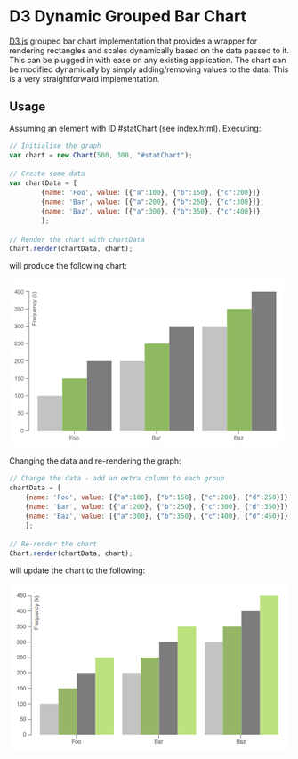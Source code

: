 # D3 Dynamic Grouped Bar Chart

[D3.js](http://d3js.org/) grouped bar chart implementation that provides a wrapper for rendering rectangles and scales dynamically based on the data passed to it. This can be plugged in with ease on any existing application. The chart can be modified dynamically by simply adding/removing values to the data. This is a very straightforward implementation.

## Usage

Assuming an element with ID #statChart (see index.html). Executing:

```js
// Initialise the graph
var chart = new Chart(500, 300, "#statChart");

// Create some data
var chartData = [
		{name: 'Foo', value: [{"a":100}, {"b":150}, {"c":200}]}, 
		{name: 'Bar', value: [{"a":200}, {"b":250}, {"c":300}]}, 
		{name: 'Baz', value: [{"a":300}, {"b":350}, {"c":400}]}
		];	
						      
// Render the chart with chartData
Chart.render(chartData, chart);
```
will produce the following chart:

![alt tag](./imgs/chart1.png)

Changing the data and re-rendering the graph:

```js
// Change the data - add an extra column to each group
chartData = [
	{name: 'Foo', value: [{"a":100}, {"b":150}, {"c":200}, {"d":250}]}, 
	{name: 'Bar', value: [{"a":200}, {"b":250}, {"c":300}, {"d":350}]}, 
	{name: 'Baz', value: [{"a":300}, {"b":350}, {"c":400}, {"d":450}]}
	];	
						      
// Re-render the chart
Chart.render(chartData, chart);
```

will update the chart to the following:

![alt tag](./imgs/chart2.png)
